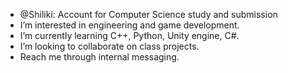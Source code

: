 - @Shiliki: Account for Computer Science study and submission
- I’m interested in engineering and game development.
- I’m currently learning C++, Python, Unity engine, C#.
- I’m looking to collaborate on class projects.
- Reach me through internal messaging.

<!---
Shiliki/Shiliki is a ✨ special ✨ repository because its `README.md` (this file) appears on your GitHub profile.
You can click the Preview link to take a look at your changes.
--->

